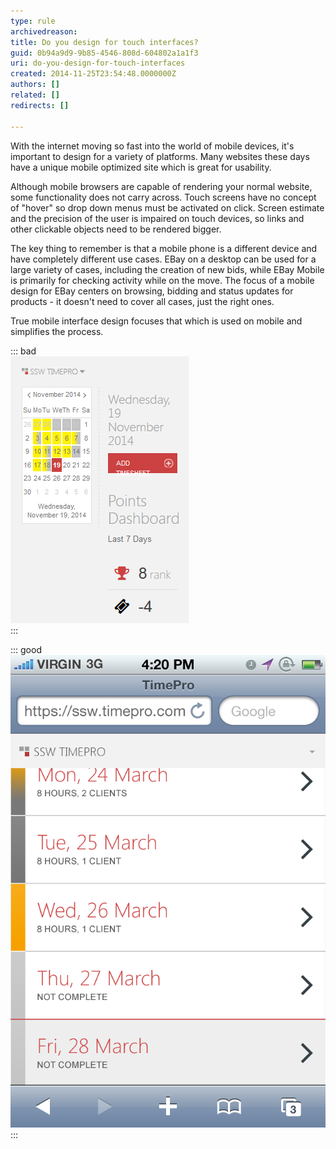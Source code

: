 ```yaml
---
type: rule
archivedreason: 
title: Do you design for touch interfaces?
guid: 0b94a9d9-9b85-4546-808d-604802a1a1f3
uri: do-you-design-for-touch-interfaces
created: 2014-11-25T23:54:48.0000000Z
authors: []
related: []
redirects: []

---
```


With the internet moving so fast into the world of mobile devices, it's  important to design for a variety of platforms. Many websites these days  have a unique mobile optimized site which is great for usability.

<!--endintro-->

Although mobile browsers are capable of rendering your normal  website, some functionality does not carry across. Touch screens have no  concept of "hover" so drop down menus must be activated on click.  Screen estimate and the precision of the user is impaired on touch  devices, so links and other clickable objects need to be rendered  bigger.

The key thing to remember is that a mobile phone is a  different device and have completely different use cases. EBay on a  desktop can be used for a large variety of cases, including the creation  of new bids, while EBay Mobile is primarily for checking activity while  on the move. The focus of a mobile design for EBay centers on browsing,  bidding and status updates for products - it doesn't need to cover all  cases, just the right ones.

True mobile interface design focuses that which is used on mobile and simplifies the process.


::: bad  
![Figure: Bad Example - TimePro as it renders on mobile. It is near unusable!](/rules/do-you-design-for-touch-interfaces/TimePro-NotMobile.png)  
:::


::: good  
![Figure: Good Example - TimePro designed for mobile.](/rules/do-you-design-for-touch-interfaces/TimePro-Mobile.png)  
:::

